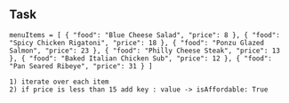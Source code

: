 ## Task
`menuItems = [
  { "food": "Blue Cheese Salad", "price": 8 },
  { "food": "Spicy Chicken Rigatoni", "price": 18 },
  { "food": "Ponzu Glazed Salmon", "price": 23 },
  { "food": "Philly Cheese Steak", "price": 13 },
  { "food": "Baked Italian Chicken Sub", "price": 12 },
  { "food": "Pan Seared Ribeye", "price": 31 }
]`

    1) iterate over each item
    2) if price is less than 15 add key : value -> isAffordable: True
